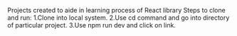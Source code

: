 Projects created to aide in learning process of React library
Steps to clone and run:
  1.Clone into local system.
  2.Use cd command and go into directory of particular project.
  3.Use npm run dev and click on link.
